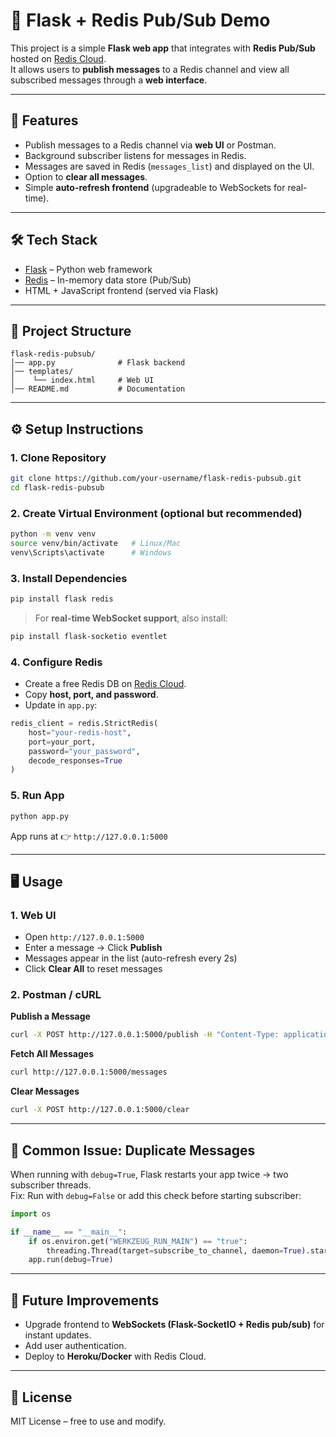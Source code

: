 # 🚀 Flask + Redis Pub/Sub Demo

This project is a simple **Flask web app** that integrates with **Redis Pub/Sub** hosted on [Redis Cloud](https://redis.com/).  
It allows users to **publish messages** to a Redis channel and view all subscribed messages through a **web interface**.

---

## 📌 Features
- Publish messages to a Redis channel via **web UI** or Postman.
- Background subscriber listens for messages in Redis.
- Messages are saved in Redis (`messages_list`) and displayed on the UI.
- Option to **clear all messages**.
- Simple **auto-refresh frontend** (upgradeable to WebSockets for real-time).

---

## 🛠️ Tech Stack
- [Flask](https://flask.palletsprojects.com/) – Python web framework
- [Redis](https://redis.io/) – In-memory data store (Pub/Sub)
- HTML + JavaScript frontend (served via Flask)

---

## 📂 Project Structure
```
flask-redis-pubsub/
│── app.py              # Flask backend
│── templates/
│    └── index.html     # Web UI
│── README.md           # Documentation
```

---

## ⚙️ Setup Instructions

### 1. Clone Repository
```bash
git clone https://github.com/your-username/flask-redis-pubsub.git
cd flask-redis-pubsub
```

### 2. Create Virtual Environment (optional but recommended)
```bash
python -m venv venv
source venv/bin/activate   # Linux/Mac
venv\Scripts\activate      # Windows
```

### 3. Install Dependencies
```bash
pip install flask redis
```

> For **real-time WebSocket support**, also install:
```bash
pip install flask-socketio eventlet
```

### 4. Configure Redis
- Create a free Redis DB on [Redis Cloud](https://redis.com/try-free/).  
- Copy **host, port, and password**.  
- Update in `app.py`:
```python
redis_client = redis.StrictRedis(
    host="your-redis-host",
    port=your_port,
    password="your_password",
    decode_responses=True
)
```

### 5. Run App
```bash
python app.py
```
App runs at 👉 `http://127.0.0.1:5000`

---

## 🖥️ Usage

### 1. Web UI
- Open `http://127.0.0.1:5000`
- Enter a message → Click **Publish**
- Messages appear in the list (auto-refresh every 2s)
- Click **Clear All** to reset messages

### 2. Postman / cURL

**Publish a Message**
```bash
curl -X POST http://127.0.0.1:5000/publish -H "Content-Type: application/json" -d '{"message":"Hello from Postman!"}'
```

**Fetch All Messages**
```bash
curl http://127.0.0.1:5000/messages
```

**Clear Messages**
```bash
curl -X POST http://127.0.0.1:5000/clear
```

---

## 🛑 Common Issue: Duplicate Messages
When running with `debug=True`, Flask restarts your app twice → two subscriber threads.  
Fix: Run with `debug=False` or add this check before starting subscriber:

```python
import os

if __name__ == "__main__":
    if os.environ.get("WERKZEUG_RUN_MAIN") == "true":
        threading.Thread(target=subscribe_to_channel, daemon=True).start()
    app.run(debug=True)
```

---

## 🚀 Future Improvements
- Upgrade frontend to **WebSockets (Flask-SocketIO + Redis pub/sub)** for instant updates.
- Add user authentication.
- Deploy to **Heroku/Docker** with Redis Cloud.

---

## 📜 License
MIT License – free to use and modify.
